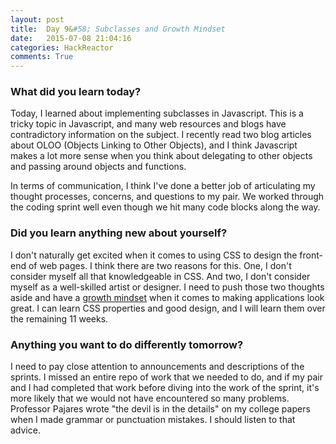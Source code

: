 ```yaml
---
layout: post
title:  Day 9&#58; Subclasses and Growth Mindset
date:   2015-07-08 21:04:16
categories: HackReactor
comments: True
---
```


### What did you learn today?

Today, I learned about implementing subclasses in Javascript. This is a tricky topic in Javascript, and many web resources and blogs have contradictory information on the subject. I recently read two blog articles about OLOO (Objects Linking to Other Objects), and I think Javascript makes a lot more sense when you think about delegating to other objects and passing around objects and functions.

In terms of communication, I think I've done a better job of articulating my thought processes, concerns, and questions to my pair. We worked through the coding sprint well even though we hit many code blocks along the way.

### Did you learn anything new about yourself?

I don't naturally get excited when it comes to using CSS to design the front-end of web pages. I think there are two reasons for this. One, I don't consider myself all that knowledgeable in CSS. And two, I don't consider myself as a well-skilled artist or designer. I need to push those two thoughts aside and have a [growth mindset](https://en.wikipedia.org/wiki/Carol_Dweck) when it comes to making applications look great. I can learn CSS properties and good design, and I will learn them over the remaining 11 weeks.

### Anything you want to do differently tomorrow?

I need to pay close attention to announcements and descriptions of the sprints. I missed an entire repo of work that we needed to do, and if my pair and I had completed that work before diving into the work of the sprint, it's more likely that we would not have encountered so many problems. Professor Pajares wrote "the devil is in the details" on my college papers when I made grammar or punctuation mistakes. I should listen to that advice.
